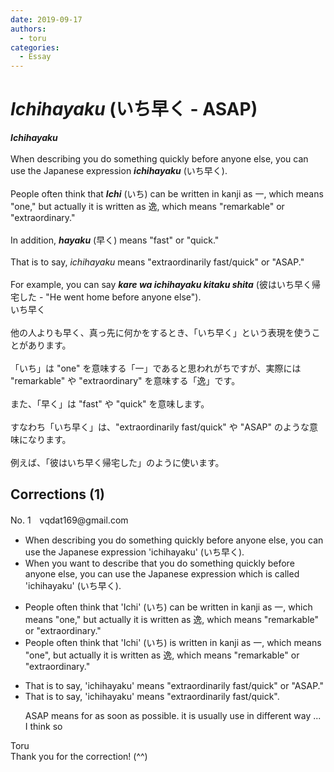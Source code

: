 ```yaml
---
date: 2019-09-17
authors:
  - toru
categories:
  - Essay
---
```


<h1 id="subject_show"><strong><em>Ichihayaku</strong></em> (いち早く - ASAP)</h1>
<div class="date" hidden>Sep 17, 2019 15:18</div>
<div id="post"><div id="body_show_ori">
<strong><em>Ichihayaku</strong></em><br/><br/>When describing you do something quickly before anyone else, you can use the Japanese expression <strong><em>ichihayaku</em></strong> (いち早く).<br/><br/>People often think that <strong><em>Ichi</em></strong> (いち) can be written in kanji as 一, which means "one," but actually it is written as 逸, which means "remarkable" or "extraordinary."<br/><br/>In addition, <strong><em>hayaku</em></strong> (早く) means "fast" or "quick."<br/><br/>That is to say, <em>ichihayaku</em> means "extraordinarily fast/quick" or "ASAP."<br/><br/>For example, you can say <strong><em>kare wa ichihayaku kitaku shita</em></strong> (彼はいち早く帰宅した - "He went home before anyone else").
</div></div>

<!-- more -->

<div id="post_ja"><div id="body_show_mo">
いち早く<br/><br/>他の人よりも早く、真っ先に何かをするとき、「いち早く」という表現を使うことがあります。<br/><br/>「いち」は "one" を意味する「一」であると思われがちですが、実際には "remarkable" や "extraordinary" を意味する「逸」です。<br/><br/>また、「早く」は "fast" や "quick" を意味します。<br/><br/>すなわち「いち早く」は、"extraordinarily fast/quick" や "ASAP" のような意味になります。<br/><br/>例えば、「彼はいち早く帰宅した」のように使います。
</div></div>

## Corrections (1)
<div id="block"><div class="first_name"> No. 1　<span class="just_name">vqdat169@gmail.com</span></div><div id="block2">
<ul class="correction_field">
<li class="incorrect">When describing you do something quickly before anyone else, you can use the Japanese expression 'ichihayaku' (いち早く).</li>
<li class="corrected correct">
When you want to describe that you do something quickly before anyone else, you can use the Japanese expression which is called 'ichihayaku' (いち早く).
</li>
</ul>
<ul class="correction_field">
<li class="incorrect">People often think that 'Ichi' (いち) can be written in kanji as 一, which means "one," but actually it is written as 逸, which means "remarkable" or "extraordinary."</li>
<li class="corrected correct">
People often think that 'Ichi' (いち) is written in kanji as 一, which means "one", but actually it is written as 逸, which means "remarkable" or "extraordinary."
</li>
</ul>
<ul class="correction_field">
<li class="incorrect">That is to say, 'ichihayaku' means "extraordinarily fast/quick" or "ASAP."</li>
<li class="corrected correct">
That is to say, 'ichihayaku' means "extraordinarily fast/quick".
<p class="correction_comment">ASAP means for as soon as possible. it is usually use in different way ... I think so</p>
</li>
</ul>
</div><div class="name"><span class="just_name">Toru</span><br>
Thank you for the correction! (^^)
</div>
</div>
